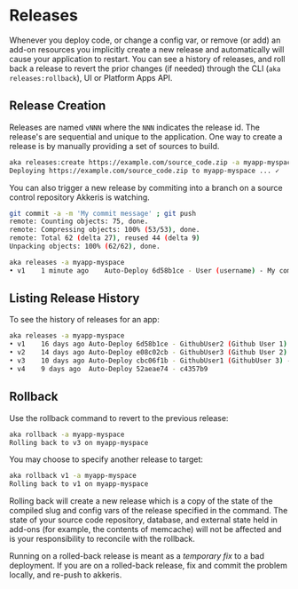 # Releases

Whenever you deploy code, or change a config var, or remove (or add) an add-on resources you implicitly create a new release and automatically will cause your application to restart.  You can see a history of releases, and roll back a release to revert the prior changes (if needed) through the CLI (`aka releases:rollback`), UI or Platform Apps API.

## Release Creation

Releases are named `vNNN` where the `NNN` indicates the release id.  The release's are sequential and unique to the application.  One way to create a release is by manually providing a set of sources to build.

```bash
aka releases:create https://example.com/source_code.zip -a myapp-myspace
Deploying https://example.com/source_code.zip to myapp-myspace ... ✓
```

You can also trigger a new release by commiting into a branch on a source control repository Akkeris is watching.  

```bash
git commit -a -m 'My commit message' ; git push
remote: Counting objects: 75, done.
remote: Compressing objects: 100% (53/53), done.
remote: Total 62 (delta 27), reused 44 (delta 9)
Unpacking objects: 100% (62/62), done.
```

```bash
aka releases -a myapp-myspace
• v1	1 minute ago	Auto-Deploy 6d58b1ce - User (username) - My commit message - ef5c71a
```

## Listing Release History

To see the history of releases for an app:

```bash
aka releases -a myapp-myspace
• v1	16 days ago	Auto-Deploy 6d58b1ce - GithubUser2 (Github User 1) - Another commit - ef5c71a
• v2	14 days ago	Auto-Deploy e08c02cb - GithubUser3 (Github User 2) - Some merge commit  - 3ad31be
• v3	10 days ago	Auto-Deploy cbc06f1b - GithubUser1 (GithubUser 3) - yet another - ece6039
• v4	9 days ago	Auto-Deploy 52aeae74 - c4357b9
```

## Rollback

Use the rollback command to revert to the previous release:

```bash
aka rollback -a myapp-myspace
Rolling back to v3 on myapp-myspace
```

You may choose to specify another release to target:

```bash
aka rollback v1 -a myapp-myspace
Rolling back to v1 on myapp-myspace
```

Rolling back will create a new release which is a copy of the state of the compiled slug and config vars of the release specified in the command. The state of your source code repository, database, and external state held in add-ons (for example, the contents of memcache) will not be affected and is your responsibility to reconcile with the rollback.

Running on a rolled-back release is meant as a *temporary fix* to a bad deployment. If you are on a rolled-back release, fix and commit the problem locally, and re-push to akkeris.

